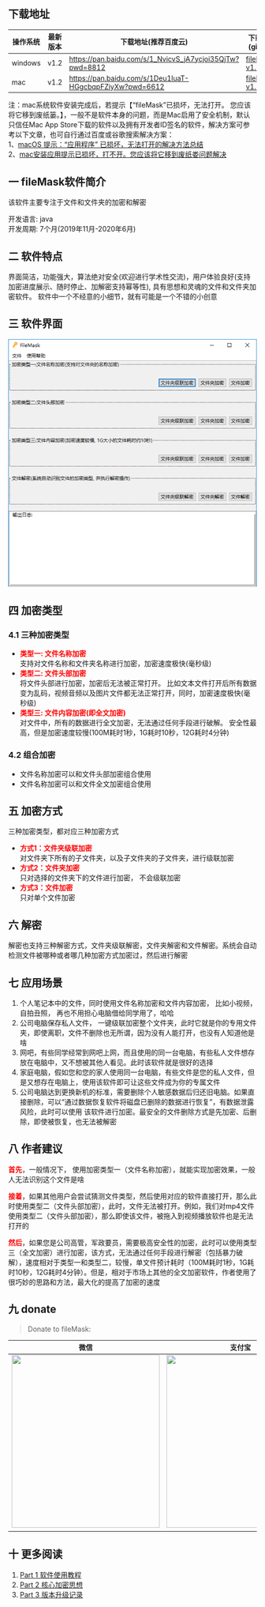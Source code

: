 ## 下载地址


| 操作系统        | 最新版本 | 下载地址(推荐百度云)   | 下载地址(github)                                                                                                          | 更新日期 |
|--------|------|-------------|-----------------------------------------------------------------------------------------------------------------------|------------|
| windows     | v1.2 | https://pan.baidu.com/s/1_NvicvS_jA7ycjoi35QjTw?pwd=8812 | [fileMask-v1.2.rar](https://github.com/quanzongwei/fileMask/releases/download/fileMask-v1.2-binary/fileMask-v1.2.rar) | 2024-12-21 |
| mac         | v1.2 | https://pan.baidu.com/s/1Deu1luaT-HGgcbqpFZiyXw?pwd=6612 | [fileMask-v1.2.dmg](https://github.com/quanzongwei/fileMask/releases/download/fileMask-v1.2-binary/fileMask-v1.2.dmg) | 2024-12-27|

注：mac系统软件安装完成后，若提示【“fileMask”已损坏，无法打开。 您应该将它移到废纸篓。】，一般不是软件本身的问题，而是Mac启用了安全机制，默认只信任Mac App Store下载的软件以及拥有开发者ID签名的软件，解决方案可参考以下文章，也可自行通过百度或谷歌搜索解决方案：  
1、[macOS 提示：“应用程序” 已损坏，无法打开的解决方法总结](https://sysin.org/blog/macos-if-crashes-when-opening/)   
2、[mac安装应用提示已损坏，打不开。您应该将它移到废纸娄问题解决](https://zhuanlan.zhihu.com/p/617123498)
## 一 fileMask软件简介
该软件主要专注于文件和文件夹的加密和解密  

开发语言: java  
开发周期: 7个月(2019年11月-2020年6月)

## 二 软件特点
界面简洁，功能强大，算法绝对安全(欢迎进行学术性交流)，用户体验良好(支持加密进度展示、随时停止、加解密支持幂等性), 具有思想和灵魂的文件和文件夹加密软件。  软件中一个不经意的小细节，就有可能是一个不错的小创意

## 三 软件界面
![image](https://github.com/quanzongwei/markdown-picture/blob/main/%E7%AE%80%E4%BB%8B-%E4%B8%BB%E7%95%8C%E9%9D%A2.png)  

## 四 加密类型
### 4.1 三种加密类型
* <strong><font color=#FF0000> 类型一: 文件名称加密 </font></strong>   
支持对文件名称和文件夹名称进行加密，加密速度极快(毫秒级)
* <strong><font color=#FF0000> 类型二: 文件头部加密 </font></strong>  
将文件头部进行加密，加密后无法被正常打开。 比如文本文件打开后所有数据变为乱码，视频音频以及图片文件都无法正常打开，同时，加密速度极快(毫秒级)
* <strong><font color=#FF0000> 类型三: 文件内容加密(即全文加密) </font></strong>  
对文件中，所有的数据进行全文加密，无法通过任何手段进行破解。 安全性最高，但是加密速度较慢(100M耗时1秒，1G耗时10秒，12G耗时4分钟)


### 4.2 组合加密
* 文件名称加密可以和文件头部加密组合使用
* 文件名称加密可以和文件全文加密组合使用

## 五 加密方式
三种加密类型，都对应三种加密方式
* <strong><font color=#FF0000> 方式1：文件夹级联加密 </font></strong>    
对文件夹下所有的子文件夹，以及子文件夹的子文件夹，进行级联加密
* <strong><font color=#FF0000> 方式2：文件夹加密 </font></strong>    
只对选择的文件夹下的文件进行加密， 不会级联加密
* <strong><font color=#FF0000> 方式3：文件加密 </font></strong>  
只对单个文件加密

## 六 解密
解密也支持三种解密方式，文件夹级联解密，文件夹解密和文件解密。系统会自动检测文件被哪种或者哪几种加密方式加密过，然后进行解密

## 七 应用场景
1. 个人笔记本中的文件，同时使用文件名称加密和文件内容加密， 比如小视频，自拍丑照， 再也不用担心电脑借给同学用了，哈哈
2. 公司电脑保存私人文件， 一键级联加密整个文件夹，此时它就是你的专用文件夹，即使离职，文件不删除也无所谓，因为没有人能打开，也没有人知道他是啥
3. 网吧，有些同学经常到网吧上网，而且使用的同一台电脑，有些私人文件想存放在电脑中，又不想被其他人看见。此时该软件就是很好的选择
4. 家庭电脑，假如您和您的家人使用同一台电脑，有些文件是您的私人文件，但是又想存在电脑上，使用该软件即可让这些文件成为你的专属文件
5. 公司电脑达到更换新机的标准，需要删除个人敏感数据后归还旧电脑。如果直接删除，可以“通过数据恢复软件将磁盘已删除的数据进行恢复”，有数据泄露风险，此时可以使用
   该软件进行加密。最安全的文件删除方式是先加密、后删除，即使被恢复，也无法被解密

## 八 作者建议
**<font color=#ff0000>首先</font>**，一般情况下， 使用加密类型一（文件名称加密），就能实现加密效果，一般人无法识别这个文件是啥

**<font color=#ff0000>接着</font>**，如果其他用户会尝试猜测文件类型，然后使用对应的软件直接打开，那么此时使用类型二（文件头部加密），此时，文件无法被打开。例如，我们对mp4文件使用类型二（文件头部加密），那么即使该文件，被拖入到视频播放软件也是无法打开的

**<font color=#ff0000>然后</font>**，如果您是公司高管，军政要员，需要极高安全性的加密，此时可以使用类型三（全文加密）进行加密，该方式，无法通过任何手段进行解密（包括暴力破解），速度相对于类型一和类型二，较慢，单文件预计耗时（100M耗时1秒，1G耗时10秒，12G耗时4分钟）。但是，相对于市场上其他的全文加密软件，作者使用了很巧妙的思路和方法，最大化的提高了加密的速度
## 九 donate

> Donate to fileMask:


| 微信                                                      | 支付宝                                                     |
|---------------------------------------------------------|---------------------------------------------------------|
| <img src="static/wechat.jpeg" width="300" height="350"> | <img src="static/alipay.jpeg" width="300" height="350"> |

## 十 更多阅读 
1. [Part 1 软件使用教程](https://github.com/quanzongwei/fileMask/blob/master/Part%201%20%E8%BD%AF%E4%BB%B6%E4%BD%BF%E7%94%A8%E6%95%99%E7%A8%8B.md)
2. [Part 2 核心加密思想](https://github.com/quanzongwei/fileMask/blob/master/Part%202%20%E6%A0%B8%E5%BF%83%E5%8A%A0%E5%AF%86%E6%80%9D%E6%83%B3.md)
3. [Part 3 版本升级记录](https://github.com/quanzongwei/fileMask/blob/master/Part%203%20%E7%89%88%E6%9C%AC%E5%8D%87%E7%BA%A7%E8%AE%B0%E5%BD%95.md)
